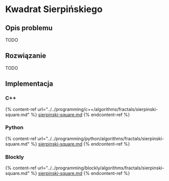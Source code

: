# Kwadrat Sierpińskiego

## Opis problemu

TODO

## Rozwiązanie

TODO

## Implementacja

### C++

{% content-ref url="../../programming/c++/algorithms/fractals/sierpinski-square.md" %}
[sierpinski-square.md](../../programming/c++/algorithms/fractals/sierpinski-square.md)
{% endcontent-ref %}

### Python

{% content-ref url="../../programming/python/algorithms/fractals/sierpinski-square.md" %}
[sierpinski-square.md](../../programming/python/algorithms/fractals/sierpinski-square.md)
{% endcontent-ref %}

### Blockly

{% content-ref url="../../programming/blockly/algorithms/fractals/sierpinski-square.md" %}
[sierpinski-square.md](../../programming/blockly/algorithms/fractals/sierpinski-square.md)
{% endcontent-ref %}
